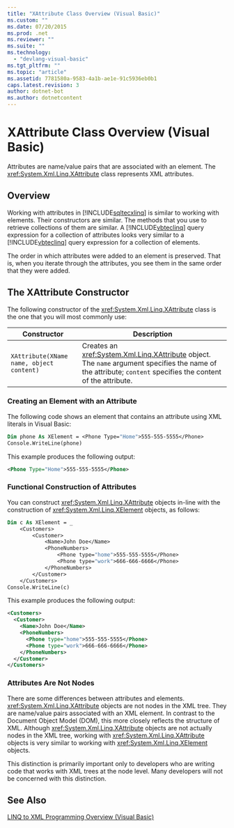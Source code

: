 ```yaml
---
title: "XAttribute Class Overview (Visual Basic)"
ms.custom: ""
ms.date: 07/20/2015
ms.prod: .net
ms.reviewer: ""
ms.suite: ""
ms.technology: 
  - "devlang-visual-basic"
ms.tgt_pltfrm: ""
ms.topic: "article"
ms.assetid: 7781580a-9583-4a1b-ae1e-91c5936eb0b1
caps.latest.revision: 3
author: dotnet-bot
ms.author: dotnetcontent
---
```

# XAttribute Class Overview (Visual Basic)
Attributes are name/value pairs that are associated with an element. The <xref:System.Xml.Linq.XAttribute> class represents XML attributes.  
  
## Overview  
 Working with attributes in [!INCLUDE[sqltecxlinq](~/includes/sqltecxlinq-md.md)] is similar to working with elements. Their constructors are similar. The methods that you use to retrieve collections of them are similar. A [!INCLUDE[vbteclinq](~/includes/vbteclinq-md.md)] query expression for a collection of attributes looks very similar to a [!INCLUDE[vbteclinq](~/includes/vbteclinq-md.md)] query expression for a collection of elements.  
  
 The order in which attributes were added to an element is preserved. That is, when you iterate through the attributes, you see them in the same order that they were added.  
  
## The XAttribute Constructor  
 The following constructor of the <xref:System.Xml.Linq.XAttribute> class is the one that you will most commonly use:  
  
|Constructor|Description|  
|-----------------|-----------------|  
|`XAttribute(XName name, object content)`|Creates an <xref:System.Xml.Linq.XAttribute> object. The `name` argument specifies the name of the attribute; `content` specifies the content of the attribute.|  
  
### Creating an Element with an Attribute  
 The following code shows an element that contains an attribute using XML literals in Visual Basic:  
  
```vb  
Dim phone As XElement = <Phone Type="Home">555-555-5555</Phone>  
Console.WriteLine(phone)  
```  
  
 This example produces the following output:  
  
```xml  
<Phone Type="Home">555-555-5555</Phone>  
```  
  
### Functional Construction of Attributes  
 You can construct <xref:System.Xml.Linq.XAttribute> objects in-line with the construction of <xref:System.Xml.Linq.XElement> objects, as follows:  
  
```vb  
Dim c As XElement = _  
    <Customers>  
        <Customer>  
            <Name>John Doe</Name>  
            <PhoneNumbers>  
                <Phone type="home">555-555-5555</Phone>  
                <Phone type="work">666-666-6666</Phone>  
            </PhoneNumbers>  
        </Customer>  
    </Customers>  
Console.WriteLine(c)  
```  
  
 This example produces the following output:  
  
```xml  
<Customers>  
  <Customer>  
    <Name>John Doe</Name>  
    <PhoneNumbers>  
      <Phone type="home">555-555-5555</Phone>  
      <Phone type="work">666-666-6666</Phone>  
    </PhoneNumbers>  
  </Customer>  
</Customers>  
```  
  
### Attributes Are Not Nodes  
 There are some differences between attributes and elements. <xref:System.Xml.Linq.XAttribute> objects are not nodes in the XML tree. They are name/value pairs associated with an XML element. In contrast to the Document Object Model (DOM), this more closely reflects the structure of XML. Although <xref:System.Xml.Linq.XAttribute> objects are not actually nodes in the XML tree, working with <xref:System.Xml.Linq.XAttribute> objects is very similar to working with <xref:System.Xml.Linq.XElement> objects.  
  
 This distinction is primarily important only to developers who are writing code that works with XML trees at the node level. Many developers will not be concerned with this distinction.  
  
## See Also  
 [LINQ to XML Programming Overview (Visual Basic)](../../../../visual-basic/programming-guide/concepts/linq/linq-to-xml-programming-overview.md)
